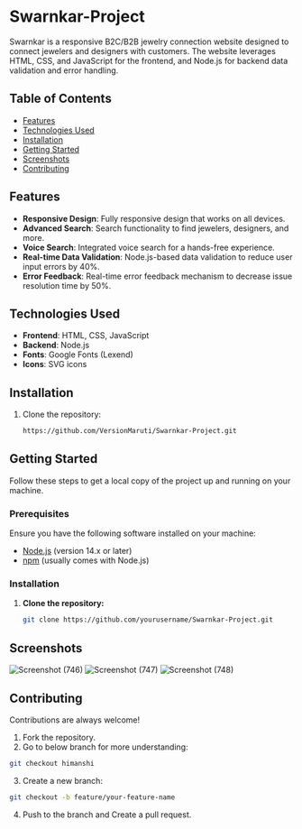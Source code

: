# Swarnkar-Project

Swarnkar is a responsive B2C/B2B jewelry connection website designed to connect jewelers and designers with customers. The website leverages HTML, CSS, and JavaScript for the frontend, and Node.js for backend data validation and error handling.

## Table of Contents

- [Features](#features)
- [Technologies Used](#technologies-used)
- [Installation](#installation)
- [Getting Started](#gettingstarted)
- [Screenshots](#project-structure)
- [Contributing](#contributing)

## Features

- **Responsive Design**: Fully responsive design that works on all devices.
- **Advanced Search**: Search functionality to find jewelers, designers, and more.
- **Voice Search**: Integrated voice search for a hands-free experience.
- **Real-time Data Validation**: Node.js-based data validation to reduce user input errors by 40%.
- **Error Feedback**: Real-time error feedback mechanism to decrease issue resolution time by 50%.

## Technologies Used

- **Frontend**: HTML, CSS, JavaScript
- **Backend**: Node.js
- **Fonts**: Google Fonts (Lexend)
- **Icons**: SVG icons

## Installation

1. Clone the repository:
   ```sh
   https://github.com/VersionMaruti/Swarnkar-Project.git
   ```

## Getting Started

Follow these steps to get a local copy of the project up and running on your machine.

### Prerequisites

Ensure you have the following software installed on your machine:

- [Node.js](https://nodejs.org/) (version 14.x or later)
- [npm](https://www.npmjs.com/) (usually comes with Node.js)

### Installation

1. **Clone the repository:**

   ```sh
   git clone https://github.com/yourusername/Swarnkar-Project.git
   ```

## Screenshots
![Screenshot (746)](https://github.com/VersionMaruti/Swarnkar-Project/assets/156605831/10429295-ff6f-44f3-a00b-bced86243bae)
![Screenshot (747)](https://github.com/VersionMaruti/Swarnkar-Project/assets/156605831/b8693922-ee67-4bab-ab31-6e072d1890a5)
![Screenshot (748)](https://github.com/VersionMaruti/Swarnkar-Project/assets/156605831/602bf39b-29b3-4590-a59f-29f6e42ab065)
## Contributing

Contributions are always welcome!

1. Fork the repository.
2. Go to below branch for more understanding:
```sh
git checkout himanshi
```
3. Create a new branch:
```sh
git checkout -b feature/your-feature-name
```
4. Push to the branch and Create a pull request.

